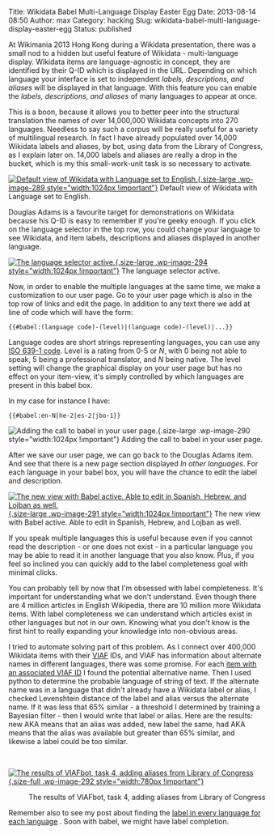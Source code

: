 Title: Wikidata Babel Multi-Language Display Easter Egg
Date: 2013-08-14 08:50
Author: max
Category: hacking
Slug: wikidata-babel-multi-language-display-easter-egg
Status: published

At Wikimania 2013 Hong Kong during a Wikidata presentation, there was a small nod to a hidden but useful feature of Wikidata - multi-language display. Wikidata items are language-agnostic in concept, they are identified by their Q-ID which is displayed in the URL. Depending on which language your interface is set to independent *labels,* *descriptions, and aliases* will be displayed in that language. With this feature you can enable the *labels,* *descriptions, and aliases* of many languages to appear at once.

This is a boon, because it allows you to better peer into the structural translation the names of over 14,000,000 Wikidata concepts into 270 languages. Needless to say such a corpus will be really useful for a variety of multilingual research. In fact I have already populated over 14,000 Wikidata labels and aliases, by bot, using data from the Library of Congress, as I explain later on. 14,000 labels and aliases are really a drop in the bucket, which is my this small-work-unit task is so necessary to activate.

[![Default view of Wikidata with Language set to English.]({static}/images/uploads/2013/08/screen1.png){.size-large .wp-image-289 style="width:1024px !important"}]({static}/images/uploads/2013/08/screen1.png) Default view of Wikidata with Language set to English.

Douglas Adams is a favourite target for demonstrations on Wikidata because his Q-ID is easy to remember if you're geeky enough. If you click on the language selector in the top row, you could change your language to see Wikidata, and item labels, descriptions and aliases displayed in another language.

[![The language selector active.]({static}/images/uploads/2013/08/screen4.png){.size-large .wp-image-294 style="width:1024px !important"}]({static}/images/uploads/2013/08/screen4.png) The language selector active.

Now, in order to enable the multiple languages at the same time, we make a customization to our user page. Go to your user page which is also in the top row of links and edit the page. In addition to any text there we add at line of code which will have the form:

    {{#babel:(language code)-(level)|(language code)-(level)|...}}

Language codes are short strings representing languages, you can use any [ISO 639-1 code](http://www.wikidata.org/wiki/Q917906#sitelinks-wikipedia). Level is a rating from 0-5 or *N*, with 0 being not able to speak, 5 being a professional translator, and *N* being native. The level setting will change the graphical display on your user page but has no effect on your item-view, it's simply controlled by which languages are present in this babel box.

In my case for instance I have:

    {{#babel:en-N|he-2|es-2|jbo-1}}

![Adding the call to babel in your user page.]({static}/images/uploads/2013/08/screen2.png){.size-large .wp-image-290 style="width:1024px !important"} Adding the call to babel in your user page.

After we save our user page, we can go back to the Douglas Adams item. And see that there is a new page section displayed *In other languages*. For each language in your babel box, you will have the chance to edit the label and description.

[![The new view with Babel active. Able to edit in Spanish, Hebrew, and Lojban as well.]({static}/images/uploads/2013/08/screen3.png){.size-large .wp-image-291 style="width:1024px !important"}]({static}/images/uploads/2013/08/screen3.png) The new view with Babel active. Able to edit in Spanish, Hebrew, and Lojban as well.

If you speak multiple languages this is useful because even if you cannot read the description - or one does not exist - in a particular language you may be able to read it in another language that you also know. Plus, if you feel so inclined you can quickly add to the label completeness goal with minimal clicks.

You can probably tell by now that I'm obsessed with label completeness. It's important for understanding what we don't understand. Even though there are 4 million articles in English Wikipedia, there are 10 million more Wikidata items. With label completeness we can understand which articles exist in other languages but not in our own. Knowing what you don't know is the first hint to really expanding your knowledge into non-obvious areas.

I tried to automate solving part of this problem. As I connect over 400,000 Wikidata items with their [VIAF](http://viaf.org/) IDs, and VIAF has information about alternate names in different languages, there was some promise. For each [item with an associated VIAF ID](https://www.wikidata.org/wiki/Special:WhatLinksHere/Property:P214) I found the potential alternative name. Then I used python to determine the probable language of string of text. If the alternate name was in a language that didn't already have a Wikidata label or alias, I checked Levenshtein distance of the label and alias versus the alternate name. If it was less that 65% similar - a threshold I determined by training a Bayesian filter - then I would write that label or alias. Here are the results: new AKA means that an alias was added, new label the same, had AKA means that the alias was available but greater than 65% similar, and likewise a label could be too similar.

 

[![The results of VIAFbot, task 4, adding aliases from Library of Congress]({static}/images/uploads/2013/08/alias_results.png){.size-full .wp-image-292 style="width:780px !important"}]({static}/images/uploads/2013/08/alias_results.png)


<dl class="wp-caption alignnone" id="attachment_292" style="width: 790px;">


<dd class="wp-caption-dd">

The results of VIAFbot, task 4, adding aliases from Library of Congress


</dd>


</dl>

Remember also to see my post about finding the [label in every language for each language](http://notconfusing.com/a-word-for-every-lanaguage-in-every-language/ "A word FOR every Lanaguage IN every Language") . Soon with babel, we might have label completion.
